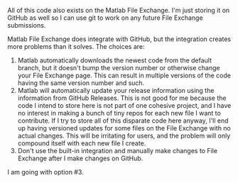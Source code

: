 All of this code also exists on the Matlab File Exchange. I'm just storing it on GitHub as well so I can use git to work on any future File Exchange submissions.  

Matlab File Exchange does integrate with GitHub, but the integration creates more problems than it solves. The choices are:
1. Matlab automatically downloads the newest code from the default branch, but it doesn't bump the version number or otherwise change your File Exchange page. This can result in multiple versions of the code having the same version number and such.
2. Matlab will automatically update your release information using the information from GitHub Releases. This is not good for me because the code I intend to store here is not part of one cohesive project, and I have no interest in making a bunch of tiny repos for each new file I want to contribute. If I try to store all of this disparate code here anyway, I'll end up having versioned updates for some files on the File Exchange with no actual changes. This will be irritating for users, and the problem will only compound itself with each new file I create.
3. Don't use the built-in integration and manually make changes to File Exchange after I make changes on GitHub.

I am going with option #3.
